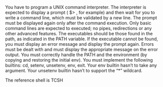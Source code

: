You have to program a UNIX command interpreter.
The interpreter is expected to display a prompt ( $> , for example) and then wait for you to write a command line, which must be validated by a new line.
The prompt must be displayed again only after the command execution.
Only basic command lines are expected to executed; no pipes, redirections or any other advanced features.
The executables should be those found in the path, as indicated in the PATH variable.
If the executable cannot be found, you must display an error message and display the prompt again.
Errors must be dealt with and must display the appropriate message on the error output.
You must correctly handle the PATH and the environment (by copying and restoring the initial env).
You must implement the following builtins: cd, setenv, unsetenv, env, exit.
Your env builtin hasn’t to take any argument. Your unsetenv builtin hasn’t to support the “*” wildcard.


The reference shell is TCSH
